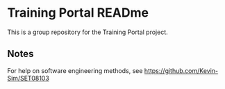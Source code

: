 # Training Portal READme 
This is a group repository for the Training Portal project.

## Notes
For help on software engineering methods, see https://github.com/Kevin-Sim/SET08103  
